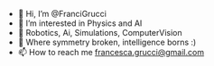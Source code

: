- 👋 Hi, I’m @FranciGrucci
- 👀 I’m interested in Physics and AI
- 🌱 Robotics, Ai, Simulations, ComputerVision
- 💞️ Where symmetry broken, intelligence borns :)
- 📫 How to reach me francesca.grucci@gmail.com


<!---
FranciGrucci/FranciGrucci is a ✨ special ✨ repository because its `README.md` (this file) appears on your GitHub profile.
You can click the Preview link to take a look at your changes.
--->
